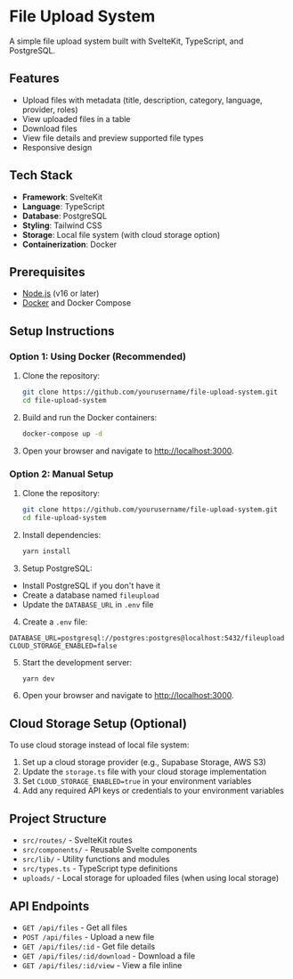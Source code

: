 # File Upload System

A simple file upload system built with SvelteKit, TypeScript, and PostgreSQL.

## Features

- Upload files with metadata (title, description, category, language, provider, roles)
- View uploaded files in a table
- Download files
- View file details and preview supported file types
- Responsive design

## Tech Stack

- **Framework**: SvelteKit
- **Language**: TypeScript
- **Database**: PostgreSQL
- **Styling**: Tailwind CSS
- **Storage**: Local file system (with cloud storage option)
- **Containerization**: Docker

## Prerequisites

- [Node.js](https://nodejs.org/) (v16 or later)
- [Docker](https://www.docker.com/) and Docker Compose

## Setup Instructions

### Option 1: Using Docker (Recommended)

1. Clone the repository:

   ```bash
   git clone https://github.com/yourusername/file-upload-system.git
   cd file-upload-system
   ```

2. Build and run the Docker containers:

   ```bash
   docker-compose up -d
   ```

3. Open your browser and navigate to [http://localhost:3000](http://localhost:3000).

### Option 2: Manual Setup

1. Clone the repository:

   ```bash
   git clone https://github.com/yourusername/file-upload-system.git
   cd file-upload-system
   ```

2. Install dependencies:

   ```bash
   yarn install
   ```

3. Setup PostgreSQL:

- Install PostgreSQL if you don't have it
- Create a database named `fileupload`
- Update the `DATABASE_URL` in `.env` file

4. Create a `.env` file:

```plaintext
DATABASE_URL=postgresql://postgres:postgres@localhost:5432/fileupload
CLOUD_STORAGE_ENABLED=false
```

5. Start the development server:

   ```bash
   yarn dev
   ```

6. Open your browser and navigate to [http://localhost:3000](http://localhost:3000).

## Cloud Storage Setup (Optional)

To use cloud storage instead of local file system:

1. Set up a cloud storage provider (e.g., Supabase Storage, AWS S3)
2. Update the `storage.ts` file with your cloud storage implementation
3. Set `CLOUD_STORAGE_ENABLED=true` in your environment variables
4. Add any required API keys or credentials to your environment variables

## Project Structure

- `src/routes/` - SvelteKit routes
- `src/components/` - Reusable Svelte components
- `src/lib/` - Utility functions and modules
- `src/types.ts` - TypeScript type definitions
- `uploads/` - Local storage for uploaded files (when using local storage)

## API Endpoints

- `GET /api/files` - Get all files
- `POST /api/files` - Upload a new file
- `GET /api/files/:id` - Get file details
- `GET /api/files/:id/download` - Download a file
- `GET /api/files/:id/view` - View a file inline


